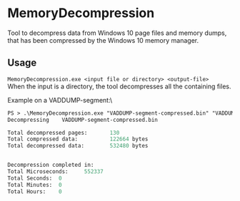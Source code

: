 # MemoryDecompression
Tool to decompress data from Windows 10 page files and memory dumps, that has been compressed by the Windows 10 memory manager. 

## Usage
``` MemoryDecompression.exe <input file or directory> <output-file> ```\
When the input is a directory, the tool decompresses all the containing files. 

Example on a VADDUMP-segment:\
```ps
PS > .\MemoryDecompression.exe "VADDUMP-segment-compressed.bin" "VADDUMP-segment-decompressed.bin"
Decompressing    VADDUMP-segment-compressed.bin

Total decompressed pages:       130
Total compressed data:          122664 bytes
Total decompressed data:        532480 bytes


Decompression completed in:
Total Microseconds:     552337
Total Seconds:  0
Total Minutes:  0
Total Hours:    0
```
